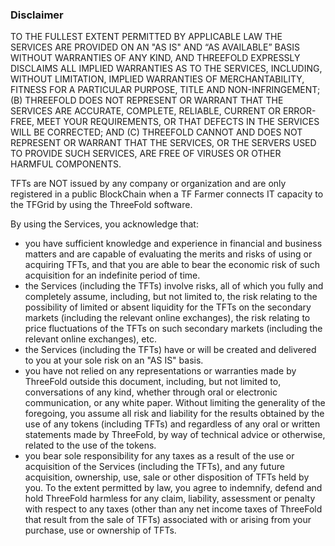 ### Disclaimer

TO THE FULLEST EXTENT PERMITTED BY APPLICABLE LAW THE SERVICES ARE PROVIDED ON AN "AS IS" AND “AS AVAILABLE” BASIS WITHOUT WARRANTIES OF ANY KIND, AND THREEFOLD EXPRESSLY DISCLAIMS ALL IMPLIED WARRANTIES AS TO THE SERVICES, INCLUDING, WITHOUT LIMITATION, IMPLIED WARRANTIES OF MERCHANTABILITY, FITNESS FOR A PARTICULAR PURPOSE, TITLE AND NON-INFRINGEMENT; (B) THREEFOLD DOES NOT REPRESENT OR WARRANT THAT THE SERVICES ARE ACCURATE, COMPLETE, RELIABLE, CURRENT OR ERROR-FREE, MEET YOUR REQUIREMENTS, OR THAT DEFECTS IN THE SERVICES WILL BE CORRECTED; AND (C) THREEFOLD CANNOT AND DOES NOT REPRESENT OR WARRANT THAT THE SERVICES, OR THE SERVERS USED TO PROVIDE SUCH SERVICES, ARE FREE OF VIRUSES OR OTHER HARMFUL COMPONENTS.

TFTs are NOT issued by any company or organization and are only registered in a public BlockChain when a TF Farmer connects IT capacity to the TFGrid by using the ThreeFold software. 

By using the Services, you acknowledge that:

* you have sufficient knowledge and experience in financial and business matters and are capable of evaluating the merits and risks of using or acquiring TFTs, and that you are able to bear the economic risk of such acquisition for an indefinite period of time.
* the Services (including the TFTs) involve risks, all of which you fully and completely assume, including, but not limited to, the risk relating to the possibility of limited or absent liquidity for the TFTs on the secondary markets (including the relevant online exchanges), the risk relating to price fluctuations of the TFTs on such secondary markets (including the relevant online exchanges), etc. 
* the Services (including the TFTs) have or will be created and delivered to you at your sole risk on an "AS IS" basis. 
* you have not relied on any representations or warranties made by ThreeFold outside this document, including, but not limited to, conversations of any kind, whether through oral or electronic communication, or any white paper. Without limiting the generality of the foregoing, you assume all risk and liability for the results obtained by the use of any tokens (including TFTs) and regardless of any oral or written statements made by ThreeFold, by way of technical advice or otherwise, related to the use of the tokens.
* you bear sole responsibility for any taxes as a result of the use or acquisition of the Services (including the TFTs), and any future acquisition, ownership, use, sale or other disposition of TFTs held by you. To the extent permitted by law, you agree to indemnify, defend and hold ThreeFold harmless for any claim, liability, assessment or penalty with respect to any taxes (other than any net income taxes of ThreeFold that result from the sale of TFTs) associated with or arising from your purchase, use or ownership of TFTs.